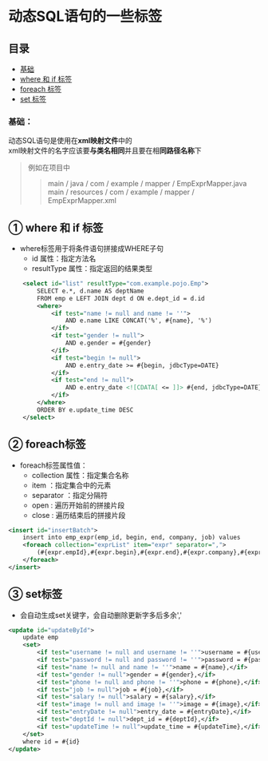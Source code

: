 # 动态SQL语句的一些标签

## 目录
- [基础](#基础)
- [where 和 if 标签](#-where-和-if-标签)
- [foreach 标签](#-foreach标签)
- [set 标签](#-set标签)

### 基础：
动态SQL语句是使用在**xml映射文件**中的<br>
xml映射文件的名字应该要**与类名相同**并且要在相**同路径名称**下<br>
> 例如在项目中
>> main / java / com / example / mapper / EmpExprMapper.java
>> main / resources / com / example / mapper / EmpExprMapper.xml


## ① where 和 if 标签
* where标签用于将条件语句拼接成WHERE子句
    * id 属性：指定方法名
    * resultType 属性：指定返回的结果类型
```xml
    <select id="list" resultType="com.example.pojo.Emp">
        SELECT e.*, d.name AS deptName
        FROM emp e LEFT JOIN dept d ON e.dept_id = d.id
        <where>
            <if test="name != null and name != ''">
                AND e.name LIKE CONCAT('%', #{name}, '%')
            </if>
            <if test="gender != null">
                AND e.gender = #{gender}
            </if>
            <if test="begin != null">
                AND e.entry_date >= #{begin, jdbcType=DATE}
            </if>
            <if test="end != null">
                AND e.entry_date <![CDATA[ <= ]]> #{end, jdbcType=DATE}
            </if>
        </where>
        ORDER BY e.update_time DESC
    </select>
```

## ② foreach标签
* foreach标签属性值：
    * collection 属性：指定集合名称
    * item ：指定集合中的元素
    * separator ：指定分隔符
    * open : 遍历开始前的拼接片段
    * close : 遍历结束后的拼接片段
```xml
<insert id="insertBatch">
    insert into emp_expr(emp_id, begin, end, company, job) values
    <foreach collection="exprList" item="expr" separator=",">
        (#{expr.empId},#{expr.begin},#{expr.end},#{expr.company},#{expr.job})
    </foreach>
</insert>
```

## ③ set标签
* 会自动生成set关键字，会自动删除更新字多后多余','
```xml
<update id="updateById">
    update emp
    <set>
        <if test="username != null and username != ''">username = #{username},</if>
        <if test="password != null and password != ''">password = #{password},</if>
        <if test="name != null and name != ''">name = #{name},</if>
        <if test="gender != null">gender = #{gender},</if>
        <if test="phone != null and phone != ''">phone = #{phone},</if>
        <if test="job != null">job = #{job},</if>
        <if test="salary != null">salary = #{salary},</if>
        <if test="image != null and image != ''">image = #{image},</if>
        <if test="entryDate != null">entry_date = #{entryDate},</if>
        <if test="deptId != null">dept_id = #{deptId},</if>
        <if test="updateTime != null">update_time = #{updateTime},</if>
    </set>
    where id = #{id}
</update>
```